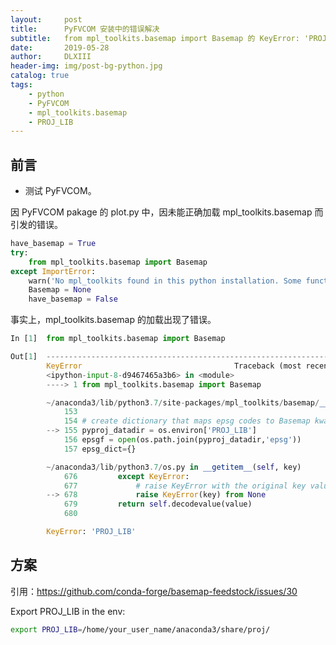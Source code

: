 ```yaml
---
layout:     post
title:      PyFVCOM 安装中的错误解决
subtitle:   from mpl_toolkits.basemap import Basemap 的 KeyError: 'PROJ_LIB' 错误
date:       2019-05-28
author:     DLXIII
header-img: img/post-bg-python.jpg
catalog: true
tags:
    - python
    - PyFVCOM
    - mpl_toolkits.basemap
    - PROJ_LIB
---
```



## 前言

* 测试 PyFVCOM。

因 PyFVCOM pakage 的 plot.py 中，因未能正确加载 mpl_toolkits.basemap 而引发的错误。

~~~python
have_basemap = True
try:
    from mpl_toolkits.basemap import Basemap
except ImportError:
    warn('No mpl_toolkits found in this python installation. Some functions will be disabled.')
    Basemap = None
    have_basemap = False
~~~

事实上，mpl_toolkits.basemap 的加载出现了错误。

~~~python
In [1]  from mpl_toolkits.basemap import Basemap

Out[1]  ---------------------------------------------------------------------------
        KeyError                                  Traceback (most recent call last)
        <ipython-input-8-d9467465a3b6> in <module>
        ----> 1 from mpl_toolkits.basemap import Basemap

        ~/anaconda3/lib/python3.7/site-packages/mpl_toolkits/basemap/__init__.py in <module>
            153 
            154 # create dictionary that maps epsg codes to Basemap kwargs.
        --> 155 pyproj_datadir = os.environ['PROJ_LIB']
            156 epsgf = open(os.path.join(pyproj_datadir,'epsg'))
            157 epsg_dict={}

        ~/anaconda3/lib/python3.7/os.py in __getitem__(self, key)
            676         except KeyError:
            677             # raise KeyError with the original key value
        --> 678             raise KeyError(key) from None
            679         return self.decodevalue(value)
            680 

        KeyError: 'PROJ_LIB'
~~~

<!--more-->

## 方案

引用：https://github.com/conda-forge/basemap-feedstock/issues/30

Export PROJ_LIB in the env:

~~~bash
export PROJ_LIB=/home/your_user_name/anaconda3/share/proj/
~~~